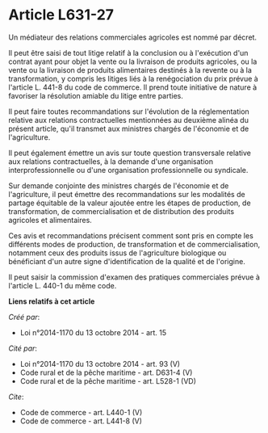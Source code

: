 # Article L631-27

Un médiateur des relations commerciales agricoles est nommé par décret. 

Il peut être saisi de tout litige relatif à la conclusion ou à l'exécution d'un contrat ayant pour objet la vente ou la
livraison de produits agricoles, ou la vente ou la livraison de produits alimentaires destinés à la revente ou à la
transformation, y compris les litiges liés à la renégociation du prix prévue à l'article L. 441-8 du code de commerce. Il
prend toute initiative de nature à favoriser la résolution amiable du litige entre parties. 

Il peut faire toutes recommandations sur l'évolution de la réglementation relative aux relations contractuelles mentionnées
au deuxième alinéa du présent article, qu'il transmet aux ministres chargés de l'économie et de l'agriculture. 

Il peut également émettre un avis sur toute question transversale relative aux relations contractuelles, à la demande d'une
organisation interprofessionnelle ou d'une organisation professionnelle ou syndicale. 

Sur demande conjointe des ministres chargés de l'économie et de l'agriculture, il peut émettre des recommandations sur les
modalités de partage équitable de la valeur ajoutée entre les étapes de production, de transformation, de commercialisation
et de distribution des produits agricoles et alimentaires. 

Ces avis et recommandations précisent comment sont pris en compte les différents modes de production, de transformation et de
commercialisation, notamment ceux des produits issus de l'agriculture biologique ou bénéficiant d'un autre signe
d'identification de la qualité et de l'origine. 

Il peut saisir la commission d'examen des pratiques commerciales prévue à l'article L. 440-1 du même code.

**Liens relatifs à cet article**

_Créé par_:

  - Loi n°2014-1170 du 13 octobre 2014 - art. 15

_Cité par_:

  - Loi n°2014-1170 du 13 octobre 2014 - art. 93 (V)
  - Code rural et de la pêche maritime - art. D631-4 (V)
  - Code rural et de la pêche maritime - art. L528-1 (VD)

_Cite_:

  - Code de commerce - art. L440-1 (V)
  - Code de commerce - art. L441-8 (V)
